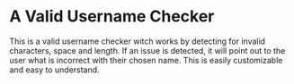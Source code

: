 # A Valid Username Checker
This is a valid username checker witch works by detecting for invalid characters, space and length. If an issue is detected, it will point out to the user what is incorrect with their chosen name. This is easily customizable and easy to understand.
